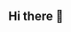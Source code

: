 ## Hi there 👋

<!--
**baladriyadav/baladriyadav** is a ✨ _special_ ✨ repository because its `README.md` (this file) appears on your GitHub profile.

Here are some ideas to get you started:

- 🔭 I’m currently working on Large language model and RAG implimentation
- 🌱 I’m currently learning RAG
- 👯 I’m looking to collaborate on Local RAG implimentation
- 🤔 I’m looking for help with colleagues
- 💬 Ask me about LLM
- 📫 How to reach me: calltokuspari@gmail.com
- 😄 Pronouns: Him
- ⚡ Fun fact: I am learning
-->
